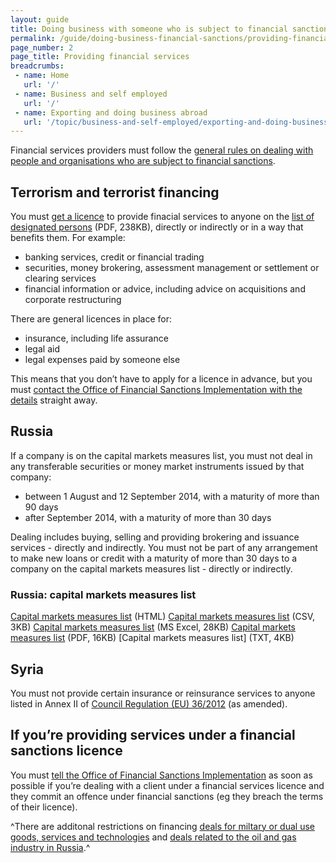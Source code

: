 ```yaml
---
layout: guide
title: Doing business with someone who is subject to financial sanctions
permalink: /guide/doing-business-financial-sanctions/providing-financial-services.html
page_number: 2
page_title: Providing financial services
breadcrumbs:
 - name: Home
   url: '/'
 - name: Business and self employed
   url: '/'
 - name: Exporting and doing business abroad
   url: '/topic/business-and-self-employed/exporting-and-doing-business-abroad.html'   
---
```

Financial services providers must follow the [general rules on dealing with people and organisations who are subject to financial sanctions](/guide/doing-business-financial-sanctions/overview.html).

## Terrorism and terrorist financing

You must [get a licence](/guide/doing-business-financial-sanctions/apply-licence.html) to provide finacial services to anyone on the [list of designated persons](https://www.gov.uk/government/uploads/system/uploads/attachment_data/file/504365/terrorism.pdf) (PDF, 238KB), directly or indirectly or in a way that benefits them. For example:

* banking services, credit or financial trading
* securities, money brokering, assessment management or settlement or clearing services
* financial information or advice, including advice on acquisitions and corporate restructuring

There are general licences in place for:

* insurance, including life assurance
* legal aid
* legal expenses paid by someone else

This means that you don’t have to apply for a licence in advance, but you must [contact the Office of Financial Sanctions Implementation with the details](/guide/doing-business-financial-sanctions/get-help.html) straight away.


## Russia

If a company is on the capital markets measures list, you must not deal in any transferable securities or money market instruments issued by that company:

* between 1 August and 12 September 2014, with a maturity of more than 90 days
* after September 2014, with a maturity of more than 30 days

Dealing includes buying, selling and providing brokering and issuance services - directly and indirectly.
You must not be part of any arrangement to make new loans or credit with a maturity of more than 30 days to a company on the capital markets measures list - directly or indirectly.

### Russia: capital markets measures list

[Capital markets measures list](http://hmt-sanctions.s3.amazonaws.com/ukrainesecuritieslist.htm) (HTML)
[Capital markets measures list](http://hmt-sanctions.s3.amazonaws.com/ukrainesecuritieslist.csv) (CSV, 3KB)
[Capital markets measures list](http://hmt-sanctions.s3.amazonaws.com/ukrainesecuritieslist.xls) (MS Excel, 28KB)
[Capital markets measures list](http://hmt-sanctions.s3.amazonaws.com/ukrainesecuritieslist.pdf) (PDF, 16KB)
[Capital markets measures list] (TXT, 4KB)

## Syria

You must not provide certain insurance or reinsurance services to anyone listed in Annex II of [Council Regulation (EU) 36/2012](http://eur-lex.europa.eu/legal-content/EN/TXT/?uri=CELEX:32012R0036&qid=1475514789675) (as amended).

## If you’re providing services under a financial sanctions licence

You must [tell the Office of Financial Sanctions Implementation](/guide/doing-business-financial-sanctions/get-help.html) as soon as possible if you’re dealing with a client under a financial services licence and they commit an offence under financial sanctions (eg they breach the terms of their licence).

^There are additonal restrictions on financing [deals for miltary or dual use goods, services and technologies](https://govuk-import-export.herokuapp.com/guidance/get-a-licence-to-export-arms-military-or-dual-use-goods-and-services.html) and [deals related to the oil and gas industry in Russia](https://govuk-import-export.herokuapp.com/guidance/get-a-licence-to-export-energy-related-goods-technology-and-services.html).^
